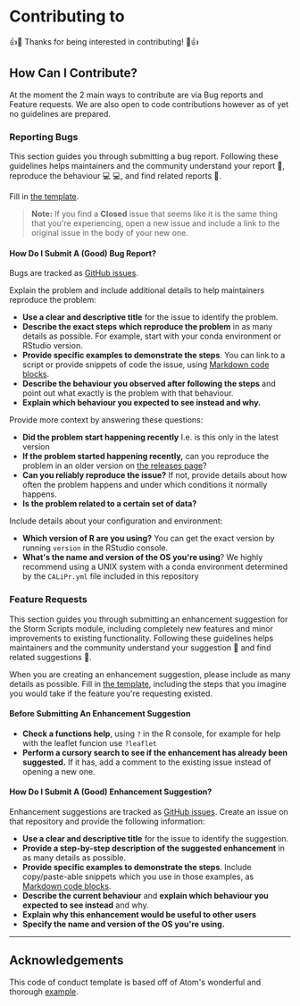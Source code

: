<!-- COMMENT LINE HIGHLIGHT BITS THAT NEED CHANGING E.G PROJECT NAME Cntrl+f comment lines and fill in the info!! -->
<!-- THIS IS GENERALISED FROM STORM TRACKING SCRIPTS -->
# Contributing to <!--- Project name -->

:+1::tada: Thanks for being interested in contributing! :tada::+1:

## How Can I Contribute?

At the moment the 2 main ways to contribute are via Bug reports and Feature requests. We are also open to code contributions however as of yet no guidelines are prepared.

### Reporting Bugs

This section guides you through submitting a bug report. Following these guidelines helps maintainers and the community understand your report :pencil:, reproduce the behaviour :computer: :computer:, and find related reports :mag_right:.

 Fill in [the template](https://github.com/cemac/CALiPr/issues)<!-- LINK TO ISSUE TAB IN REPO -->.

> **Note:** If you find a **Closed** issue that seems like it is the same thing that you're experiencing, open a new issue and include a link to the original issue in the body of your new one.

#### How Do I Submit A (Good) Bug Report?

Bugs are tracked as [GitHub issues](https://guides.github.com/features/issues/).

Explain the problem and include additional details to help maintainers reproduce the problem:

* **Use a clear and descriptive title** for the issue to identify the problem.
* **Describe the exact steps which reproduce the problem** in as many details as possible. For example, start with your conda environment or RStudio version.
* **Provide specific examples to demonstrate the steps**. You can link to a script or provide snippets of code the issue, using [Markdown code blocks](https://help.github.com/articles/markdown-basics/#multiple-lines).
* **Describe the behaviour you observed after following the steps** and point out what exactly is the problem with that behaviour.
* **Explain which behaviour you expected to see instead and why.**

Provide more context by answering these questions:

* **Did the problem start happening recently** I.e. is this only in the latest version
* **If the problem started happening recently,** can you reproduce the problem in an older version on [the releases page](https://github.com/cemac/CALiPr/releases)?<!-- LINK TO RELEASE TAB IN REPO-->
* **Can you reliably reproduce the issue?** If not, provide details about how often the problem happens and under which conditions it normally happens.
* **Is the problem related to a certain set of data?**

Include details about your configuration and environment:

* **Which version of R are you using?** You can get the exact version by running `version` in the RStudio console.
* **What's the name and version of the OS you're using**? We highly recommend using a UNIX system with a conda environment determined by the `CALiPr.yml` file included in this repository

### Feature Requests

This section guides you through submitting an enhancement suggestion for the Storm Scripts module, including completely new features and minor improvements to existing functionality. Following these guidelines helps maintainers and the community understand your suggestion :pencil: and find related suggestions :mag_right:.

When you are creating an enhancement suggestion, please include as many details as possible. Fill in [the template](https://github.com/cemac/CALiPr/issues/new?assignees=&labels=&template=feature_request.md&title=%5BFEATURE+REQUEST%5D), including the steps that you imagine you would take if the feature you're requesting existed.

#### Before Submitting An Enhancement Suggestion

* **Check a functions help**, using `?` in the R console, for example for help with the leaflet funcion use `?leaflet`
* **Perform a cursory search to see if the enhancement has already been suggested.** If it has, add a comment to the existing issue instead of opening a new one.

#### How Do I Submit A (Good) Enhancement Suggestion?

Enhancement suggestions are tracked as [GitHub issues](https://guides.github.com/features/issues/). Create an issue on that repository and provide the following information:

* **Use a clear and descriptive title** for the issue to identify the suggestion.
* **Provide a step-by-step description of the suggested enhancement** in as many details as possible.
* **Provide specific examples to demonstrate the steps**. Include copy/paste-able snippets which you use in those examples, as [Markdown code blocks](https://help.github.com/articles/markdown-basics/#multiple-lines).
* **Describe the current behaviour** and **explain which behaviour you expected to see instead** and why.
* **Explain why this enhancement would be useful to other users**
* **Specify the name and version of the OS you're using.** <!-- Typically we'll recommend UNIX -->

<hr>

## Acknowledgements ##

This code of conduct template is based off of Atom's wonderful and thorough [example](https://github.com/atom/atom/blob/master/CONTRIBUTING.md).
